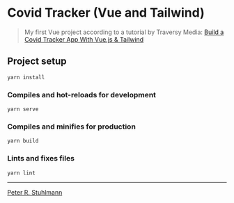 # Covid Tracker (Vue and Tailwind)

> My first Vue project according to a tutorial by Traversy Media: [Build a Covid Tracker App With Vue.js & Tailwind](https://youtu.be/m-MAIpnH9ag)

## Project setup
```
yarn install
```

### Compiles and hot-reloads for development
```
yarn serve
```

### Compiles and minifies for production
```
yarn build
```

### Lints and fixes files
```
yarn lint
```

---

[Peter R. Stuhlmann](https://peter-stuhlmann-webentwicklung.de)
